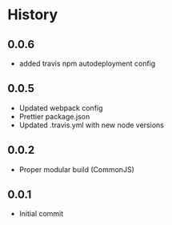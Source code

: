 # History
## 0.0.6
* added travis npm autodeployment config

## 0.0.5
* Updated webpack config
* Prettier package.json
* Updated .travis.yml with new node versions

## 0.0.2
* Proper modular build (CommonJS)

## 0.0.1
* Initial commit
